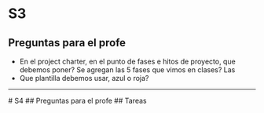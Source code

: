 # S3
## Preguntas para el profe
- En el project charter, en el punto de fases e hitos de proyecto, que debemos poner?
  Se agregan las 5 fases que vimos en clases?
  Las 
- Que plantilla debemos usar, azul o roja?

<hr>
# S4
## Preguntas para el profe
## Tareas
